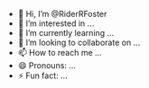 - 👋 Hi, I’m @RiderRFoster
- 👀 I’m interested in ...
- 🌱 I’m currently learning ...
- 💞️ I’m looking to collaborate on ...
- 📫 How to reach me ...
- 😄 Pronouns: ...
- ⚡ Fun fact: ...

<!---
RiderRFoster/RiderRFoster is a ✨ special ✨ repository because its `README.md` (this file) appears on your GitHub profile.
You can click the Preview link to take a look at your changes.
--->
